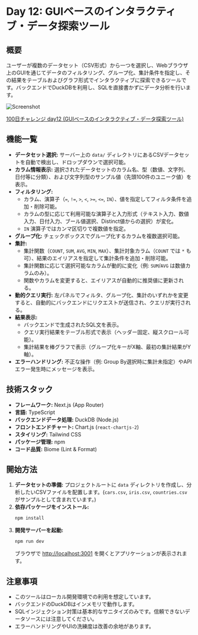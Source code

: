# Day 12: GUIベースのインタラクティブ・データ探索ツール

## 概要

ユーザーが複数のデータセット（CSV形式）から一つを選択し、Webブラウザ上のGUIを通じてデータのフィルタリング、グループ化、集計条件を指定し、その結果をテーブルおよびグラフ形式でインタラクティブに探索できるツールです。バックエンドでDuckDBを利用し、SQLを直接書かずにデータ分析を行います。

![Screenshot](https://github.com/user-attachments/assets/03916f6e-0253-4a8c-aea3-8fb597a6abf9)

[100日チャレンジ day12 (GUIベースのインタラクティブ・データ探索ツール)](https://zenn.dev/gin_nazo/scraps/18e06e899e1420)

## 機能一覧

-   **データセット選択:** サーバー上の `data/` ディレクトリにあるCSVデータセットを自動で検出し、ドロップダウンで選択可能。
-   **カラム情報表示:** 選択されたデータセットのカラム名、型（数値、文字列、日付等に分類）、および文字列型のサンプル値（先頭100件のユニーク値）を表示。
-   **フィルタリング:**
    -   カラム、演算子（`=`, `!=`, `>`, `<`, `>=`, `<=`, `IN`）、値を指定してフィルタ条件を追加・削除可能。
    -   カラムの型に応じて利用可能な演算子と入力形式（テキスト入力、数値入力、日付入力、ブール値選択、Distinct値からの選択）が変化。
    -   `IN` 演算子ではカンマ区切りで複数値を指定。
-   **グループ化:** チェックボックスでグループ化するカラムを複数選択可能。
-   **集計:**
    -   集計関数（`COUNT`, `SUM`, `AVG`, `MIN`, `MAX`）、集計対象カラム（`COUNT` では `*` も可）、結果のエイリアスを指定して集計条件を追加・削除可能。
    -   集計関数に応じて選択可能なカラムが動的に変化（例: `SUM`/`AVG` は数値カラムのみ）。
    -   関数やカラムを変更すると、エイリアスが自動的に推奨値に更新される。
-   **動的クエリ実行:** 左パネルでフィルタ、グループ化、集計のいずれかを変更すると、自動的にバックエンドにリクエストが送信され、クエリが実行される。
-   **結果表示:**
    -   バックエンドで生成されたSQL文を表示。
    -   クエリ実行結果をテーブル形式で表示（ヘッダー固定、縦スクロール可能）。
    -   集計結果を棒グラフで表示（グループ化キーがX軸、最初の集計結果がY軸）。
-   **エラーハンドリング:** 不正な操作（例: Group By選択時に集計未指定）やAPIエラー発生時にメッセージを表示。

## 技術スタック

-   **フレームワーク:** Next.js (App Router)
-   **言語:** TypeScript
-   **バックエンドデータ処理:** DuckDB (Node.js)
-   **フロントエンドチャート:** Chart.js (`react-chartjs-2`)
-   **スタイリング:** Tailwind CSS
-   **パッケージ管理:** npm
-   **コード品質:** Biome (Lint & Format)

## 開始方法

1.  **データセットの準備:** プロジェクトルートに `data` ディレクトリを作成し、分析したいCSVファイルを配置します。(`cars.csv`, `iris.csv`, `countries.csv` がサンプルとして含まれています。)
2.  **依存パッケージをインストール:**
    ```bash
    npm install
    ```
3.  **開発サーバーを起動:**
    ```bash
    npm run dev
    ```
    ブラウザで [http://localhost:3001](http://localhost:3001) を開くとアプリケーションが表示されます。

## 注意事項

-   このツールはローカル開発環境での利用を想定しています。
-   バックエンドのDuckDBはインメモリで動作します。
-   SQLインジェクション対策は基本的なサニタイズのみです。信頼できないデータソースには注意してください。
-   エラーハンドリングやUIの洗練度は改善の余地があります。

